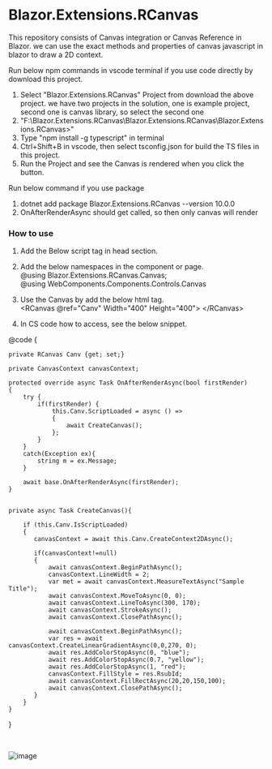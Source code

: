 # Blazor.Extensions.RCanvas
This repository consists of Canvas integration or Canvas Reference in Blazor. we can use the exact methods and properties of canvas javascript in blazor to draw a 2D context.

Run below npm commands in vscode terminal if you use code directly by download this project.
1. Select "Blazor.Extensions.RCanvas" Project from download the above project.
   we have two projects in the solution, one is example project, second one is canvas library, so select the second one
2. "F:\Blazor.Extensions.RCanvas\Blazor.Extensions.RCanvas\Blazor.Extensions.RCanvas>"
3. Type "npm install -g typescript" in terminal
4. Ctrl+Shift+B in vscode, then select tsconfig.json for build the TS files in this project.
5. Run the Project and see the Canvas is rendered when you click the button.

Run below command if you use package 
1. dotnet add package Blazor.Extensions.RCanvas --version 10.0.0
2. OnAfterRenderAsync should get called, so then only canvas will render
   
### How to use
1. Add the Below script tag in head section.
   <br/>
      <script src="./_content/Blazor.Extensions.RCanvas/Canvas/RCanvas.razor.js" type="text\javascript"></script>      

3. Add the below namespaces in the component or page. <br/>
       @using Blazor.Extensions.RCanvas.Canvas; <br/>
       @using WebComponents.Components.Controls.Canvas

4. Use the Canvas by add the below html tag. <br/>
       <RCanvas @ref="Canv" Width="400" Height="400"> &lt;/RCanvas> <br/>       

5. In CS code how to access, see the below snippet.

        
@code {

    private RCanvas Canv {get; set;}

    private CanvasContext canvasContext;

    protected override async Task OnAfterRenderAsync(bool firstRender)
    {    
        try {
            if(firstRender) {
                this.Canv.ScriptLoaded = async () =>
                {
                    await CreateCanvas();
                };               
            }
        }
        catch(Exception ex){
            string m = ex.Message;
        }

        await base.OnAfterRenderAsync(firstRender);
    }


    private async Task CreateCanvas(){

        if (this.Canv.IsScriptLoaded)
        {        
           canvasContext = await this.Canv.CreateContext2DAsync();
   
           if(canvasContext!=null)
           {
               await canvasContext.BeginPathAsync();
               canvasContext.LineWidth = 2;
               var met = await canvasContext.MeasureTextAsync("Sample Title");
               await canvasContext.MoveToAsync(0, 0);
               await canvasContext.LineToAsync(300, 170);
               await canvasContext.StrokeAsync();
               await canvasContext.ClosePathAsync();
   
               await canvasContext.BeginPathAsync();
               var res = await canvasContext.CreateLinearGradientAsync(0,0,270, 0);
               await res.AddColorStopAsync(0, "blue");
               await res.AddColorStopAsync(0.7, "yellow");
               await res.AddColorStopAsync(1, "red");
               canvasContext.FillStyle = res.RsubId;
               await canvasContext.FillRectAsync(20,20,150,100);
               await canvasContext.ClosePathAsync();
           }
        }
    }
}

<br/>

![image](https://github.com/user-attachments/assets/6d4ade14-849a-4d17-926a-8dbd510da687)




<br/>
<br />

